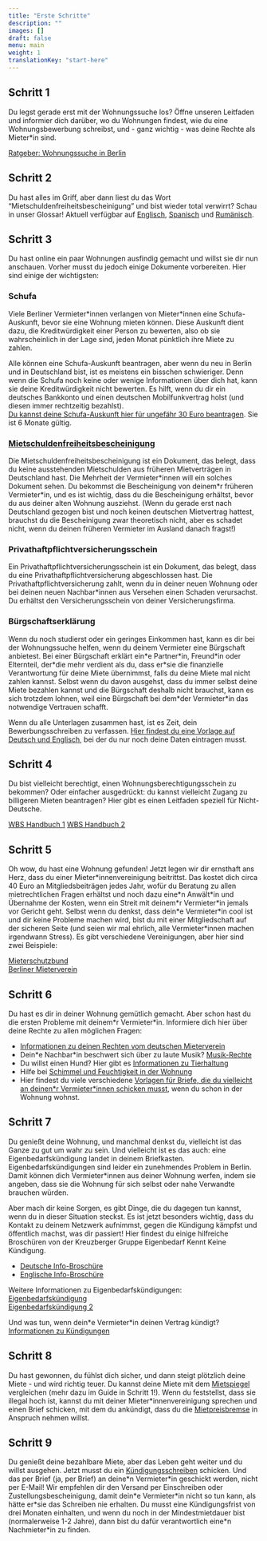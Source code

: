 ```yaml
---
title: "Erste Schritte"
description: ""
images: []
draft: false
menu: main
weight: 1
translationKey: "start-here"
---
```


## Schritt 1
Du legst gerade erst mit der Wohnungssuche los? Öffne unseren Leitfaden und informier dich darüber, wo du Wohnungen findest, wie du eine Wohnungsbewerbung schreibst, und \- ganz wichtig \- was deine Rechte als Mieter\*in sind. 

[Ratgeber: Wohnungssuche in Berlin](/de/guide/)

## Schritt 2
Du hast alles im Griff, aber dann liest du das Wort “Mietschuldenfreiheitsbescheinigung” und bist wieder total verwirrt? Schau in unser Glossar! Aktuell verfügbar auf [Englisch](/en/glossary/), [Spanisch](/es/glosario/) und [Rumänisch](/ro/glosar/).

## Schritt 3
Du hast online ein paar Wohnungen ausfindig gemacht und willst sie dir nun anschauen. Vorher musst du jedoch einige Dokumente vorbereiten. Hier sind einige der wichtigsten: 

### Schufa 
Viele Berliner Vermieter\*innen verlangen von Mieter\*innen eine Schufa-Auskunft, bevor sie eine Wohnung mieten können. Diese Auskunft dient dazu, die Kreditwürdigkeit einer Person zu bewerten, also ob sie wahrscheinlich in der Lage sind, jeden Monat pünktlich ihre Miete zu zahlen.  

Alle können eine Schufa-Auskunft beantragen, aber wenn du neu in Berlin und in Deutschland bist, ist es meistens ein bisschen schwieriger. Denn wenn die Schufa noch keine oder wenige Informationen über dich hat, kann sie deine Kreditwürdigkeit nicht bewerten. Es hilft, wenn du dir ein deutsches Bankkonto und einen deutschen Mobilfunkvertrag holst (und diesen immer rechtzeitig bezahlst).  
[Du kannst deine Schufa-Auskunft hier für ungefähr 30 Euro beantragen](https://www.schufa.de/). Sie ist  6 Monate gültig.

### [Mietschuldenfreiheitsbescheinigung](/de/glossar/was-ist-mietschuldenfreiheitsbescheinigung/)  
Die Mietschuldenfreiheitsbescheinigung ist ein Dokument, das belegt, dass du keine ausstehenden Mietschulden aus früheren Mietverträgen in Deutschland hast. Die Mehrheit der Vermieter\*innen will ein solches Dokument sehen. Du bekommst die Bescheinigung von deinem\*r früheren Vermieter\*in, und es ist wichtig, dass du die Bescheinigung erhältst, bevor du aus deiner alten Wohnung ausziehst. (Wenn du gerade erst nach Deutschland gezogen bist und noch keinen deutschen Mietvertrag hattest, brauchst du die Bescheinigung zwar theoretisch nicht, aber es schadet nicht, wenn du deinen früheren Vermieter im Ausland danach fragst\!)

### Privathaftpflichtversicherungsschein

Ein Privathaftpflichtversicherungsschein ist ein Dokument, das belegt, dass du eine Privathaftpflichtversicherung abgeschlossen hast. Die Privathaftpflichtversicherung zahlt, wenn du in deiner neuen Wohnung oder bei deinen neuen Nachbar\*innen aus Versehen einen Schaden verursachst. Du erhältst den Versicherungsschein von deiner Versicherungsfirma.

### Bürgschaftserklärung

Wenn du noch studierst oder ein geringes Einkommen hast, kann es dir bei der Wohnungssuche helfen, wenn du deinem Vermieter eine Bürgschaft anbietest. Bei einer Bürgschaft erklärt ein\*e Partner\*in, Freund\*in oder Elternteil, der\*die mehr verdient als du, dass er\*sie die finanzielle Verantwortung für deine Miete übernimmst, falls du deine Miete mal nicht zahlen kannst. Selbst wenn du davon ausgehst, dass du immer selbst deine Miete bezahlen kannst und die Bürgschaft deshalb nicht brauchst, kann es sich trotzdem lohnen, weil eine Bürgschaft bei dem\*der Vermieter\*in das notwendige Vertrauen schafft.

Wenn du alle Unterlagen zusammen hast, ist es Zeit, dein Bewerbungsschreiben zu verfassen. [Hier findest du eine Vorlage auf Deutsch und Englisch](https://docs.google.com/document/d/1Ml-2taKWwS9D6CeKwKzC2j4TklmW-NWs6eS8BogACgg/edit?usp=sharing), bei der du nur noch deine Daten eintragen musst.

## Schritt 4 
Du bist vielleicht berechtigt, einen Wohnungsberechtigungsschein zu bekommen? Oder einfacher ausgedrückt: du kannst vielleicht Zugang zu billigeren Mieten beantragen? Hier gibt es einen Leitfaden speziell für Nicht-Deutsche.

[WBS Handbuch 1](https://germanyso.com/en/how-to-berlin/settle-down/english-guide-to-wohnungsberechtigungschein-wbs-for-flat/) 
[WBS Handbuch 2](https://handbookgermany.de/en/wbs)

## Schritt 5
Oh wow, du hast eine Wohnung gefunden\! Jetzt legen wir dir ernsthaft ans Herz, dass du einer Mieter\*innenvereinigung beitrittst. Das kostet dich circa 40 Euro an Mitgliedsbeiträgen jedes Jahr, wofür du Beratung zu allen mietrechtlichen Fragen erhältst und noch dazu eine\*n Anwält\*in und Übernahme der Kosten, wenn ein Streit mit deinem\*r Vermieter\*in jemals vor Gericht geht. Selbst wenn du denkst, dass dein\*e Vermieter\*in cool ist und dir keine Probleme machen wird, bist du mit einer Mitgliedschaft auf der sicheren Seite (und seien wir mal ehrlich, alle Vermieter\*innen machen irgendwann Stress). Es gibt verschiedene Vereinigungen, aber hier sind zwei Beispiele:

[Mieterschutzbund](https://www.mieterschutzbund.de/)  
[Berliner Mieterverein](https://www.berliner-mieterverein.de/)

## Schritt 6 
Du hast es dir in deiner Wohnung gemütlich gemacht. Aber schon hast du die ersten Probleme mit deinem\*r Vermieter\*in. Informiere dich hier über deine Rechte zu allen möglichen Fragen:

- [Informationen zu deinen Rechten vom deutschen Mieterverein](https://www.berliner-mieterverein.de/recht/infoblaetter)  
- Dein\*e Nachbar\*in beschwert sich über zu laute Musik? [Musik-Rechte](https://www.berliner-mieterverein.de/recht/infoblaetter/info-94-musik-in-der-mietwohnung-was-erlaubt-ist-und-was-nicht.htm)  
- Du willst einen Hund? Hier gibt es [Informationen zu Tierhaltung](https://www.bmgev.de/mietrecht/tipps-a-z/artikel/haustiere/)  
- Hilfe bei [Schimmel und Feuchtigkeit in der Wohnung](https://www.bmgev.de/mietrecht/tipps-a-z/artikel/feuchtigkeit/)  
- Hier findest du viele verschiedene [Vorlagen für Briefe, die du vielleicht an deinen\*r Vermieter\*innen schicken musst](https://www.bmgev.de/mietrecht/musterbriefe/), wenn du schon in der Wohnung wohnst.  

## Schritt 7 
Du genießt deine Wohnung, und manchmal denkst du, vielleicht ist das Ganze zu gut um wahr zu sein. Und vielleicht ist es das auch: eine Eigenbedarfskündigung landet in deinem Briefkasten. Eigenbedarfskündigungen sind leider ein zunehmendes Problem in Berlin. Damit können dich Vermieter\*innen aus deiner Wohnung werfen, indem sie angeben, dass sie die Wohnung für sich selbst oder nahe Verwandte brauchen würden. 

Aber mach dir keine Sorgen, es gibt Dinge, die du dagegen tun kannst, wenn du in dieser Situation steckst. Es ist jetzt besonders wichtig, dass du Kontakt zu deinem Netzwerk aufnimmst, gegen die Kündigung kämpfst und öffentlich machst, was dir passiert\! Hier findest du einige hilfreiche Broschüren von der Kreuzberger Gruppe Eigenbedarf Kennt Keine Kündigung.  

- [Deutsche Info-Broschüre](https://drive.google.com/file/d/16iRgL5WEvHx9bHd-U0xbBnK6IWZ96RrJ/view?usp=drive_link)  
- [Englische Info-Broschüre](https://docs.google.com/document/d/1gMw4XGe6BHubfKY18UHF92jCY_9czDOl56ronIAlGw8/edit?usp=sharing)

Weitere Informationen zu Eigenbedarfskündigungen:
[Eigenbedarfskündigung](https://www.berliner-mieterverein.de/recht/infoblaetter/info-67-die-eigenbedarfskuendigung.htm)  
[Eigenbedarfskündigung 2](https://www.bmgev.de/mietrecht/tipps-a-z/artikel/eigenbedarf/)

Und was tun, wenn dein\*e Vermieter\*in deinen Vertrag kündigt? [Informationen zu Kündigungen](https://www.berliner-mieterverein.de/recht/infoblaetter/info-91-kuendigungfristen-fuer-wohnung-und-mietverhaeltnis-durch-mieter-und-vermieter.htm)

## Schritt 8 
Du hast gewonnen, du fühlst dich sicher, und dann steigt plötzlich deine Miete \- und wird richtig teuer. Du kannst deine Miete mit dem [Mietspiegel](https://www.stadtentwicklung.berlin.de/wohnen/mietspiegel/) vergleichen (mehr dazu im Guide in Schritt 1\!). Wenn du feststellst, dass sie illegal hoch ist, kannst du mit deiner Mieter\*innenvereinigung sprechen und einen Brief schicken, mit dem du ankündigt, dass du die [Mietpreisbremse](https://www.bmgev.de/mietrecht/musterbriefe/detailansicht/article/mietpreisbremse-einfache-ruege-fuer-mietvertraege-ab-2019/) in Anspruch nehmen willst.

## Schritt 9 
Du genießt deine bezahlbare Miete, aber das Leben geht weiter und du willst ausgehen. Jetzt musst du ein [Kündigungsschreiben](https://docs.google.com/document/d/1YrVSan-ZrMo2mOprYhETlp501BhaOS5O/edit?ouid=105042301035107932863&rtpof=true&sd=true&usp=sharing) schicken. Und das per Brief (ja, per Brief) an deine\*n Vermieter\*in geschickt werden, nicht per E-Mail\! Wir empfehlen dir den Versand per Einschreiben oder Zustellungsbescheinigung, damit dein\*e Vermieter\*in nicht so tun kann, als hätte er\*sie das Schreiben nie erhalten. Du musst eine Kündigungsfrist von drei Monaten einhalten, und wenn du noch in der Mindestmietdauer bist (normalerweise 1-2 Jahre), dann bist du dafür verantwortlich eine\*n Nachmieter\*in zu finden. 